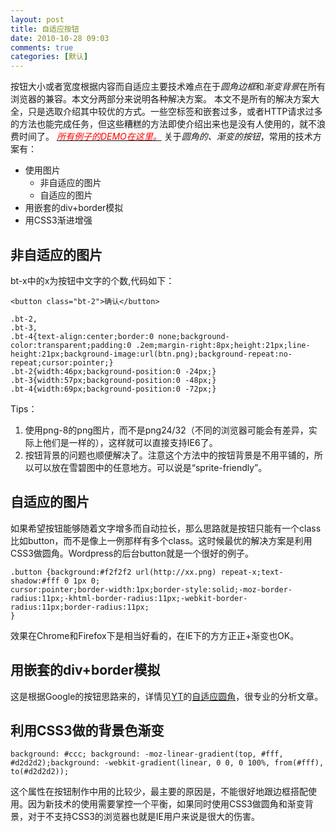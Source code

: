 ```yaml
---
layout: post
title: 自适应按钮
date: 2010-10-28 09:03
comments: true
categories: [默认]
---
```

按钮大小或者宽度根据内容而自适应主要技术难点在于<em>圆角边框</em>和<em>渐变背景</em>在所有浏览器的兼容。本文分两部分来说明各种解决方案。
本文不是所有的解决方案大全，只是选取介绍其中较优的方式。一些空标签和嵌套过多，或者HTTP请求过多的方法也能完成任务，但这些糟糕的方法即使介绍出来也是没有人使用的，就不浪费时间了。
<a href="http://yuguo.us/wp-content/blogs.dir/5/files/2010/10/demo/"><span style="color: #ff0000;"><em>所有例子的DEMO在这里。</em></span></a>
关于<em>圆角的、渐变的按钮</em>，常用的技术方案有：
<ul>
	<li>使用图片
<ul>
	<li>非自适应的图片</li>
	<li>自适应的图片</li>
</ul>
</li>
	<li>用嵌套的div+border模拟</li>
	<li>用CSS3渐进增强</li>
</ul>
<h2>非自适应的图片</h2>
bt-x中的x为按钮中文字的个数,代码如下：
<pre><code>&lt;button class="bt-2"&gt;确认&lt;/button&gt;
</code></pre>
<pre><code>.bt-2,
.bt-3,
.bt-4{text-align:center;border:0 none;background-color:transparent;padding:0 .2em;margin-right:8px;height:21px;line-height:21px;background-image:url(btn.png);background-repeat:no-repeat;cursor:pointer;}
.bt-2{width:46px;background-position:0 -24px;}
.bt-3{width:57px;background-position:0 -48px;}
.bt-4{width:69px;background-position:0 -72px;}
</code></pre>
Tips：
<ol>
	<li>使用png-8的png图片，而不是png24/32（不同的浏览器可能会有差异，实际上他们是一样的），这样就可以直接支持IE6了。</li>
	<li>按钮背景的问题也顺便解决了。注意这个方法中的按钮背景是不用平铺的，所以可以放在雪碧图中的任意地方。可以说是“sprite-friendly”。</li>
</ol>
<h2>自适应的图片</h2>
如果希望按钮能够随着文字增多而自动拉长，那么思路就是按钮只能有一个class比如button，而不是像上一例那样有多个class。这时候最优的解决方案是利用CSS3做圆角。Wordpress的后台button就是一个很好的例子。
<pre><code>.button {background:#f2f2f2 url(http://xx.png) repeat-x;text-shadow:#fff 0 1px 0;
cursor:pointer;border-width:1px;border-style:solid;-moz-border-radius:11px;-khtml-border-radius:11px;-webkit-border-radius:11px;border-radius:11px;
}</code></pre>
效果在Chrome和Firefox下是相当好看的，在IE下的方方正正+渐变也OK。
<h2>用嵌套的div+border模拟</h2>
这是根据Google的按钮思路来的，详情见<a href="http://www.99css.com/">YT</a>的<a href="http://www.99css.com/?p=146">自适应圆角</a>，很专业的分析文章。
<h2>利用CSS3做的背景色渐变</h2>
<pre><code>background: #ccc; background: -moz-linear-gradient(top, #fff, #d2d2d2);background: -webkit-gradient(linear, 0 0, 0 100%, from(#fff), to(#d2d2d2));</code></pre>
这个属性在按钮制作中用的比较少，最主要的原因是，不能很好地跟边框搭配使用。因为新技术的使用需要掌控一个平衡，如果同时使用CSS3做圆角和渐变背景，对于不支持CSS3的浏览器也就是IE用户来说是很大的伤害。
